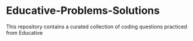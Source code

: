 # Educative-Problems-Solutions
This repository contains a curated collection of coding questions practiced from Educative
